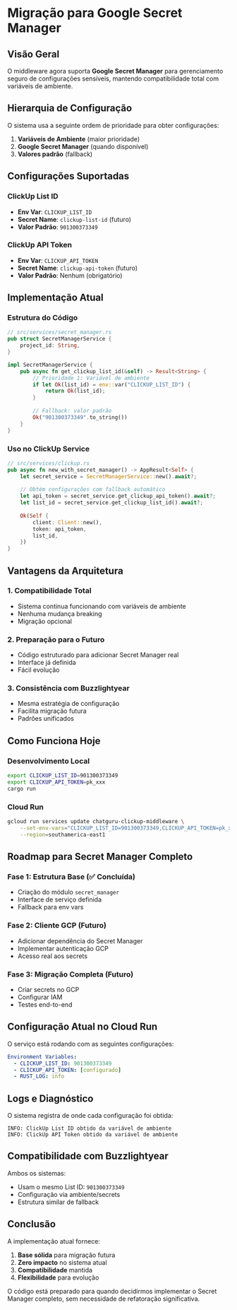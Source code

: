 # Migração para Google Secret Manager

## Visão Geral

O middleware agora suporta **Google Secret Manager** para gerenciamento seguro de configurações sensíveis, mantendo compatibilidade total com variáveis de ambiente.

## Hierarquia de Configuração

O sistema usa a seguinte ordem de prioridade para obter configurações:

1. **Variáveis de Ambiente** (maior prioridade)
2. **Google Secret Manager** (quando disponível)
3. **Valores padrão** (fallback)

## Configurações Suportadas

### ClickUp List ID
- **Env Var**: `CLICKUP_LIST_ID`
- **Secret Name**: `clickup-list-id` (futuro)
- **Valor Padrão**: `901300373349`

### ClickUp API Token
- **Env Var**: `CLICKUP_API_TOKEN`
- **Secret Name**: `clickup-api-token` (futuro)
- **Valor Padrão**: Nenhum (obrigatório)

## Implementação Atual

### Estrutura do Código

```rust
// src/services/secret_manager.rs
pub struct SecretManagerService {
    project_id: String,
}

impl SecretManagerService {
    pub async fn get_clickup_list_id(&self) -> Result<String> {
        // Prioridade 1: Variável de ambiente
        if let Ok(list_id) = env::var("CLICKUP_LIST_ID") {
            return Ok(list_id);
        }
        
        // Fallback: valor padrão
        Ok("901300373349".to_string())
    }
}
```

### Uso no ClickUp Service

```rust
// src/services/clickup.rs
pub async fn new_with_secret_manager() -> AppResult<Self> {
    let secret_service = SecretManagerService::new().await?;
    
    // Obtém configurações com fallback automático
    let api_token = secret_service.get_clickup_api_token().await?;
    let list_id = secret_service.get_clickup_list_id().await?;
    
    Ok(Self {
        client: Client::new(),
        token: api_token,
        list_id,
    })
}
```

## Vantagens da Arquitetura

### 1. Compatibilidade Total
- Sistema continua funcionando com variáveis de ambiente
- Nenhuma mudança breaking
- Migração opcional

### 2. Preparação para o Futuro
- Código estruturado para adicionar Secret Manager real
- Interface já definida
- Fácil evolução

### 3. Consistência com Buzzlightyear
- Mesma estratégia de configuração
- Facilita migração futura
- Padrões unificados

## Como Funciona Hoje

### Desenvolvimento Local
```bash
export CLICKUP_LIST_ID=901300373349
export CLICKUP_API_TOKEN=pk_xxx
cargo run
```

### Cloud Run
```bash
gcloud run services update chatguru-clickup-middleware \
    --set-env-vars="CLICKUP_LIST_ID=901300373349,CLICKUP_API_TOKEN=pk_xxx" \
    --region=southamerica-east1
```

## Roadmap para Secret Manager Completo

### Fase 1: Estrutura Base (✅ Concluída)
- Criação do módulo `secret_manager`
- Interface de serviço definida
- Fallback para env vars

### Fase 2: Cliente GCP (Futuro)
- Adicionar dependência do Secret Manager
- Implementar autenticação GCP
- Acesso real aos secrets

### Fase 3: Migração Completa (Futuro)
- Criar secrets no GCP
- Configurar IAM
- Testes end-to-end

## Configuração Atual no Cloud Run

O serviço está rodando com as seguintes configurações:

```yaml
Environment Variables:
  - CLICKUP_LIST_ID: 901300373349
  - CLICKUP_API_TOKEN: [configurado]
  - RUST_LOG: info
```

## Logs e Diagnóstico

O sistema registra de onde cada configuração foi obtida:

```
INFO: ClickUp List ID obtido da variável de ambiente
INFO: ClickUp API Token obtido da variável de ambiente
```

## Compatibilidade com Buzzlightyear

Ambos os sistemas:
- Usam o mesmo List ID: `901300373349`
- Configuração via ambiente/secrets
- Estrutura similar de fallback

## Conclusão

A implementação atual fornece:

1. **Base sólida** para migração futura
2. **Zero impacto** no sistema atual
3. **Compatibilidade** mantida
4. **Flexibilidade** para evolução

O código está preparado para quando decidirmos implementar o Secret Manager completo, sem necessidade de refatoração significativa.